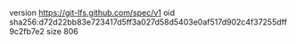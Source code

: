 version https://git-lfs.github.com/spec/v1
oid sha256:d72d22bb83e723417d5ff3a027d58d5403e0af517d902c4f37255dff9c2fb7e2
size 806

